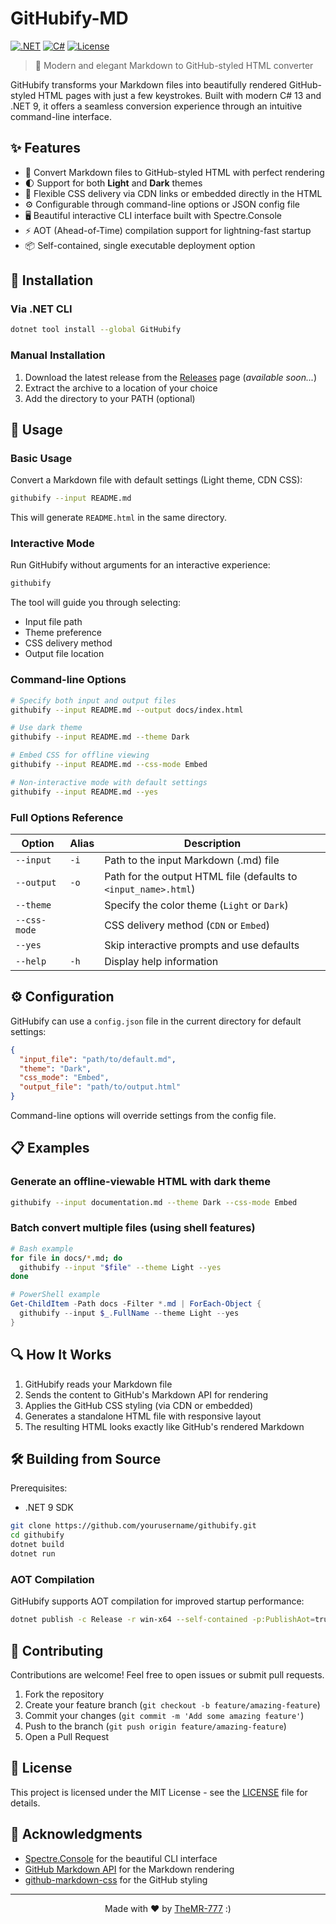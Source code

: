 ﻿# GitHubify-MD

[![.NET](https://img.shields.io/badge/.NET-9.0-512BD4)](https://dotnet.microsoft.com/download)
[![C#](https://img.shields.io/badge/C%23-13.0-239120)](https://docs.microsoft.com/en-us/dotnet/csharp/)
[![License](https://img.shields.io/badge/License-MIT-blue.svg)](LICENSE)

> 🚀 Modern and elegant Markdown to GitHub-styled HTML converter

GitHubify transforms your Markdown files into beautifully rendered GitHub-styled HTML pages with just a few keystrokes. Built with modern C# 13 and .NET 9, it offers a seamless conversion experience through an intuitive command-line interface.

<!-- ![GitHubify Demo](https://will-be-available-soon) -->

## ✨ Features

- 📄 Convert Markdown files to GitHub-styled HTML with perfect rendering
- 🌓 Support for both **Light** and **Dark** themes
- 🔌 Flexible CSS delivery via CDN links or embedded directly in the HTML
- ⚙️ Configurable through command-line options or JSON config file
- 🖥️ Beautiful interactive CLI interface built with Spectre.Console
- ⚡ AOT (Ahead-of-Time) compilation support for lightning-fast startup
- 📦 Self-contained, single executable deployment option

## 🚀 Installation

### Via .NET CLI

```bash
dotnet tool install --global GitHubify
```

### Manual Installation

1. Download the latest release from the [Releases](https://github.com/TheMR-777/githubify-md/releases) page (*available soon...*)
2. Extract the archive to a location of your choice
3. Add the directory to your PATH (optional)

## 🔧 Usage

### Basic Usage

Convert a Markdown file with default settings (Light theme, CDN CSS):

```bash
githubify --input README.md
```

This will generate `README.html` in the same directory.

### Interactive Mode

Run GitHubify without arguments for an interactive experience:

```bash
githubify
```

The tool will guide you through selecting:

- Input file path
- Theme preference
- CSS delivery method
- Output file location

### Command-line Options

```bash
# Specify both input and output files
githubify --input README.md --output docs/index.html

# Use dark theme
githubify --input README.md --theme Dark

# Embed CSS for offline viewing
githubify --input README.md --css-mode Embed

# Non-interactive mode with default settings
githubify --input README.md --yes
```

### Full Options Reference

| Option | Alias | Description |
|--------|-------|-------------|
| `--input` | `-i` | Path to the input Markdown (.md) file |
| `--output` | `-o` | Path for the output HTML file (defaults to `<input_name>.html`) |
| `--theme` | | Specify the color theme (`Light` or `Dark`) |
| `--css-mode` | | CSS delivery method (`CDN` or `Embed`) |
| `--yes` | | Skip interactive prompts and use defaults |
| `--help` | `-h` | Display help information |

## ⚙️ Configuration

GitHubify can use a `config.json` file in the current directory for default settings:

```json
{
  "input_file": "path/to/default.md",
  "theme": "Dark",
  "css_mode": "Embed",
  "output_file": "path/to/output.html"
}
```

Command-line options will override settings from the config file.

## 📋 Examples

### Generate an offline-viewable HTML with dark theme

```bash
githubify --input documentation.md --theme Dark --css-mode Embed
```

### Batch convert multiple files (using shell features)

```bash
# Bash example
for file in docs/*.md; do
  githubify --input "$file" --theme Light --yes
done
```

```powershell
# PowerShell example
Get-ChildItem -Path docs -Filter *.md | ForEach-Object {
  githubify --input $_.FullName --theme Light --yes
}
```

## 🔍 How It Works

1. GitHubify reads your Markdown file
2. Sends the content to GitHub's Markdown API for rendering
3. Applies the GitHub CSS styling (via CDN or embedded)
4. Generates a standalone HTML file with responsive layout
5. The resulting HTML looks exactly like GitHub's rendered Markdown

## 🛠️ Building from Source

Prerequisites:

- .NET 9 SDK

```bash
git clone https://github.com/yourusername/githubify.git
cd githubify
dotnet build
dotnet run
```

### AOT Compilation

GitHubify supports AOT compilation for improved startup performance:

```bash
dotnet publish -c Release -r win-x64 --self-contained -p:PublishAot=true
```

## 🤝 Contributing

Contributions are welcome! Feel free to open issues or submit pull requests.

1. Fork the repository
2. Create your feature branch (`git checkout -b feature/amazing-feature`)
3. Commit your changes (`git commit -m 'Add some amazing feature'`)
4. Push to the branch (`git push origin feature/amazing-feature`)
5. Open a Pull Request

## 📝 License

This project is licensed under the MIT License - see the [LICENSE](LICENSE) file for details.

## 🙏 Acknowledgments

- [Spectre.Console](https://spectreconsole.net/) for the beautiful CLI interface
- [GitHub Markdown API](https://docs.github.com/en/rest/reference/markdown) for the Markdown rendering
- [github-markdown-css](https://github.com/sindresorhus/github-markdown-css) for the GitHub styling

---

<p align="center">Made with ❤️ by <a href="https://github.com/TheMR-777">TheMR-777</a> :)</p>
